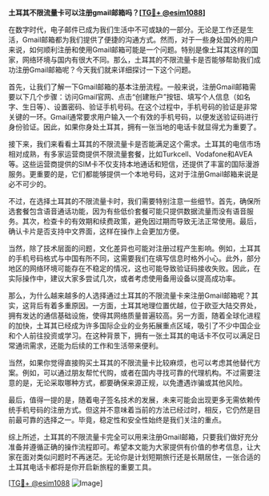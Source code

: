 **土耳其不限流量卡可以注册gmail邮箱吗？[[TG💪+ @esim1088](https://t.me/s/esim1088)]**

在数字时代，电子邮件已成为我们生活中不可或缺的一部分。无论是工作还是生活，Gmail邮箱都为我们提供了便捷的沟通方式。然而，对于一些身处国外的用户来说，如何顺利注册和使用Gmail邮箱可能是一个问题。特别是像土耳其这样的国家，网络环境与国内有很大不同。那么，土耳其的不限流量卡是否能够帮助我们成功注册Gmail邮箱呢？今天我们就来详细探讨一下这个问题。

首先，让我们了解一下Gmail邮箱的基本注册流程。一般来说，注册Gmail邮箱需要以下几个步骤：访问Gmail官网、点击“创建账户”按钮、填写个人信息（如名字、生日等）、设置密码、验证手机号码。在这个过程中，手机号码的验证是非常关键的一环。Gmail通常要求用户输入一个有效的手机号码，以便发送验证码进行身份验证。因此，如果你身处土耳其，拥有一张当地的电话卡就显得尤为重要了。

接下来，我们来看看土耳其的不限流量卡是否能满足这个需求。土耳其的电信市场相对成熟，有多家运营商提供不限流量套餐，比如Turkcell、Vodafone和AVEA等。这些运营商提供的SIM卡不仅支持本地通话和短信，还提供了丰富的国际漫游服务。更重要的是，它们都能够提供一个本地号码，这对于注册Gmail邮箱来说是必不可少的。

不过，在选择土耳其的不限流量卡时，我们需要特别注意一些细节。首先，确保所选套餐包含语音通话功能，因为有些低价套餐可能只提供数据流量而没有语音服务。其次，检查卡的有效期和续费政策，避免因过期而导致无法正常使用。最后，确认卡片是否支持中文界面，这样在操作上会更加方便。

当然，除了技术层面的问题，文化差异也可能对注册过程产生影响。例如，土耳其的手机号码格式与中国有所不同，这需要我们在填写信息时格外小心。此外，部分地区的网络环境可能存在不稳定的情况，这也可能导致验证码接收失败。因此，在实际操作中，建议大家多尝试几次，或者考虑使用备用设备以提高成功率。

那么，为什么越来越多的人选择通过土耳其的不限流量卡来注册Gmail邮箱呢？其实，这背后有着多重原因。一方面，土耳其地理位置优越，位于欧亚大陆交界处，拥有发达的通信基础设施，使得其网络质量普遍较高。另一方面，随着全球化进程的加快，土耳其已经成为许多国际企业的业务拓展重点区域，吸引了不少中国企业和个人前往投资或学习。在这种背景下，拥有一张土耳其的电话卡不仅可以满足日常通讯需求，还能为后续的工作和生活带来便利。

当然，如果你觉得直接购买土耳其的不限流量卡比较麻烦，也可以考虑其他替代方案。例如，可以通过朋友帮忙代购，或者在国内寻找可靠的代理机构。不过需要注意的是，无论采取哪种方式，都要确保来源正规，以免遭遇诈骗或其他风险。

最后，值得一提的是，随着电子签名技术的发展，未来可能会出现更多无需依赖传统手机号码的注册方式。但这并不意味着当前的方法已经过时，相反，它仍然是目前最可靠的选择之一。毕竟，稳定性和安全性始终是我们关注的重点。

综上所述，土耳其的不限流量卡完全可以用来注册Gmail邮箱，只要我们做好充分准备并遵循正确的操作流程即可。希望本文能为大家提供有价值的参考信息，让大家在面对类似问题时不再迷茫。无论你是计划短期旅行还是长期居住，一张合适的土耳其电话卡都将是你开启新旅程的重要工具。

[[TG💪+ @esim1088](https://t.me/s/esim1088) ![Image](https://i.postimg.cc/4NQfJmqS/Snipaste-2025-05-13-00-14-12.png)]